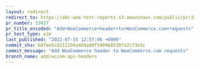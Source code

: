 ```yaml
---
layout: redirect
redirect_to: https://a8c-woo-test-reports.s3.amazonaws.com/public/pr/33927/e2e/index.html
pr_number: 33927
pr_title_encoded: "Add+WooCommerce+header+to+WooCommerce.com+requests"
pr_test_type: e2e
last_published: "2022-07-15 12:57:06 +0000"
commit_sha: bd7ee5cd212104a4b9addf5909b0530fa2c73e3c
commit_message: "Add WooCommerce header to WooCommerce.com requests"
branch_name: add/wccom-api-headers
---
```

